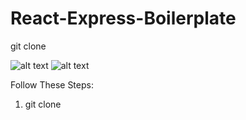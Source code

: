 # React-Express-Boilerplate

git clone 

![alt text](https://amandeepmittal.gallerycdn.vsassets.io/extensions/amandeepmittal/expressjs/2.0.0/1509881293872/Microsoft.VisualStudio.Services.Icons.Default)
![alt text](https://cdn-images-1.medium.com/max/1600/1*A9xdbbNo5q3Twf4l3yTBNA.png)

Follow These Steps:
1. git clone 

